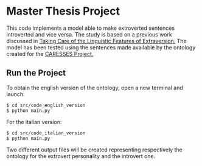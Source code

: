 # Master Thesis Project

This code implements a model able to make extroverted sentences introverted and vice versa. The study is based on a previous work discussed in [Taking Care of the Linguistic Features of Extraversion.](https://pdfs.semanticscholar.org/3af6/a855b58a56c4ddb87caa24dce52c620d12ef.pdf)
The model has been tested using the sentences made available by the ontology created for the [CARESSES Project.](http://caressesrobot.org/en/)

## Run the Project

To obtain the english version of the ontology, open a new terminal and launch:

```
$ cd src/code_english_version
$ python main.py
```
For the italian version:

```
$ cd src/code_italian_version
$ python main.py
```

Two different output files will be created representing respectively the ontology for the extrovert personality and the introvert one.

